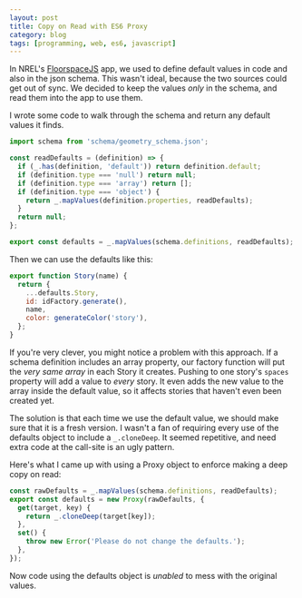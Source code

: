 ```yaml
---
layout: post
title: Copy on Read with ES6 Proxy
category: blog
tags: [programming, web, es6, javascript]
---
```


In NREL's [FloorspaceJS](https://github.com/NREL/floorspace.js) app, we used to define default values in code and also in the json schema. This wasn't ideal, because the two sources could get out of sync. We decided to keep the values *only* in the schema, and read them into the app to use them.

I wrote some code to walk through the schema and return any default values it finds.

```javascript
import schema from 'schema/geometry_schema.json';

const readDefaults = (definition) => {
  if (_.has(definition, 'default')) return definition.default;
  if (definition.type === 'null') return null;
  if (definition.type === 'array') return [];
  if (definition.type === 'object') {
    return _.mapValues(definition.properties, readDefaults);
  }
  return null;
};

export const defaults = _.mapValues(schema.definitions, readDefaults);
```

Then we can use the defaults like this:

```javascript
export function Story(name) {
  return {
    ...defaults.Story,
    id: idFactory.generate(),
    name,
    color: generateColor('story'),
  };
}
```

If you're very clever, you might notice a problem with this approach. If a schema definition includes an array property, our factory function will put the *very same array* in each Story it creates. Pushing to one story's `spaces` property will add a value to *every* story. It even adds the new value to the array inside the default value, so it affects stories that haven't even been created yet.

The solution is that each time we use the default value, we should make sure that it is a fresh version. I wasn't a fan of requiring every use of the defaults object to include a `_.cloneDeep`. It seemed repetitive, and need extra code at the call-site is an ugly pattern.

Here's what I came up with using a Proxy object to enforce making a deep copy on read:

```javascript
const rawDefaults = _.mapValues(schema.definitions, readDefaults);
export const defaults = new Proxy(rawDefaults, {
  get(target, key) {
    return _.cloneDeep(target[key]);
  },
  set() {
    throw new Error('Please do not change the defaults.');
  },
});
```

Now code using the defaults object is *unabled* to mess with the original values.
